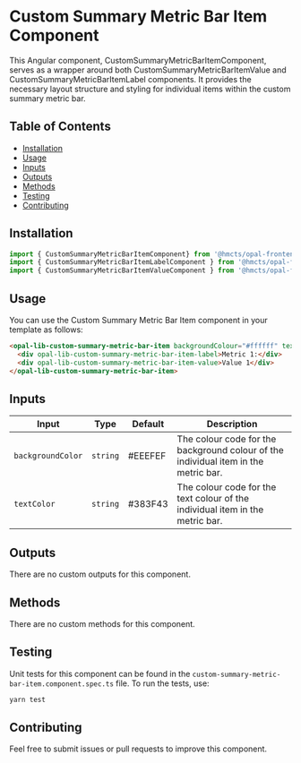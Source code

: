 # Custom Summary Metric Bar Item Component

This Angular component, CustomSummaryMetricBarItemComponent, serves as a wrapper around both CustomSummaryMetricBarItemValue and CustomSummaryMetricBarItemLabel components. It provides the necessary layout structure and styling for individual items within the custom summary metric bar.

## Table of Contents

- [Installation](#installation)
- [Usage](#usage)
- [Inputs](#inputs)
- [Outputs](#outputs)
- [Methods](#methods)
- [Testing](#testing)
- [Contributing](#contributing)

## Installation

````typescript
import { CustomSummaryMetricBarItemComponent} from '@hmcts/opal-frontend-common/components/custom/custom-summary-metric-bar/custom-summary-metric-bar-item'
import { CustomSummaryMetricBarItemLabelComponent } from '@hmcts/opal-frontend-common/components/custom/custom-summary-metric-bar/custom-summary-metric-bar-item/custom-summary-metric-bar-item-label';
import { CustomSummaryMetricBarItemValueComponent } from '@hmcts/opal-frontend-common/components/custom/custom-summary-metric-bar/custom-summary-metric-bar-item/custom-summary-metric-bar-item-value';```
````

## Usage

You can use the Custom Summary Metric Bar Item component in your template as follows:

```html
<opal-lib-custom-summary-metric-bar-item backgroundColour="#ffffff" textColour="#383F43">
  <div opal-lib-custom-summary-metric-bar-item-label>Metric 1:</div>
  <div opal-lib-custom-summary-metric-bar-item-value>Value 1</div>
</opal-lib-custom-summary-metric-bar-item>
```

## Inputs

| Input             | Type     | Default   | Description                                                                         |
| ----------------- | -------- | --------- | ----------------------------------------------------------------------------------- |
| `backgroundColor` | `string` | #EEEFEF | The colour code for the background colour of the individual item in the metric bar. |
| `textColor`       | `string` | #383F43 | The colour code for the text colour of the individual item in the metric bar.       |

## Outputs

There are no custom outputs for this component.

## Methods

There are no custom methods for this component.

## Testing

Unit tests for this component can be found in the `custom-summary-metric-bar-item.component.spec.ts` file. To run the tests, use:

```bash
yarn test
```

## Contributing

Feel free to submit issues or pull requests to improve this component.
